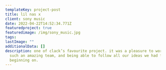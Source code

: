 ```yaml
---
templateKey: project-post
title: lil nas x
client: sony music
date: 2022-04-22T14:52:34.771Z
featuredproject: true
featuredimage: /img/sony_music.jpg
tags:
lastImage: ""
additionalData: []
description: one of clack’s favourite project. it was a pleasure to work with
  such an amazing team, and being able to follow all our ideas we had from the
  beginning on.
---
```

